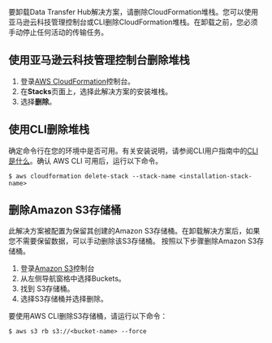 要卸载Data Transfer Hub解决方案，请删除CloudFormation堆栈。您可以使用亚马逊云科技管理控制台或CLI删除CloudFormation堆栈。在卸载之前，您必须手动停止任何活动的传输任务。



## 使用亚马逊云科技管理控制台删除堆栈

1. 登录[AWS CloudFormation](https://console.aws.amazon.com/cloudformation/home?)控制台。
2. 在**Stacks**页面上，选择此解决方案的安装堆栈。
3. 选择**删除**。

## 使用CLI删除堆栈

确定命令行在您的环境中是否可用。有关安装说明，请参阅CLI用户指南中的[CLI是什么](https://docs.aws.amazon.com/cli/latest/userguide/cli-chap-welcome.html)。确认 AWS CLI 可用后，运行以下命令。

```shell
$ aws cloudformation delete-stack --stack-name <installation-stack-name>
```

## 删除Amazon S3存储桶
此解决方案被配置为保留其创建的Amazon S3存储桶。在卸载解决方案后，如果您不需要保留数据，可以手动删除该S3存储桶。 按照以下步骤删除Amazon S3存储桶。

1. 登录[Amazon S3](https://console.aws.amazon.com/s3/home)控制台
2. 从左侧导航窗格中选择Buckets。
3. 找到 <stack-name> S3存储桶。
4. 选择S3存储桶并选择删除。

要使用AWS CLI删除S3存储桶，请运行以下命令：

```shell
$ aws s3 rb s3://<bucket-name> --force
```